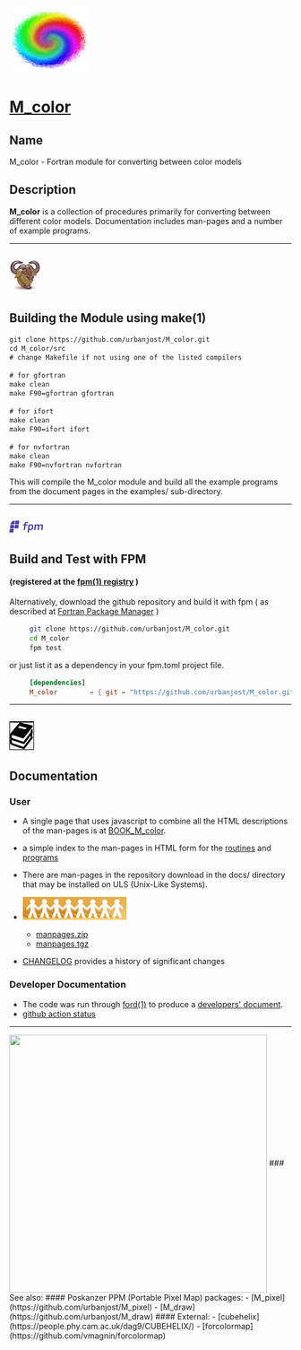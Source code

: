 [![](docs/images/swirl_small.gif)](https://urbanjost.github.io/M_color/fpm-ford/index.html)
# [M_color](https://urbanjost.github.io/M_color/man3.html)

## Name

M_color - Fortran module for converting between color models

## Description
**M_color** is a collection of procedures primarily for converting between different
color models. Documentation includes man-pages and a number of example programs.

---
![gmake](docs/images/gnu.gif)
---
## Building the Module using make(1)
    git clone https://github.com/urbanjost/M_color.git
    cd M_color/src
    # change Makefile if not using one of the listed compilers
     
    # for gfortran
    make clean
    make F90=gfortran gfortran
     
    # for ifort
    make clean
    make F90=ifort ifort

    # for nvfortran
    make clean
    make F90=nvfortran nvfortran

This will compile the M_color module and build all the example programs
from the document pages in the examples/ sub-directory.

---
![-](docs/images/fpm_logo.gif)
---
## Build and Test with FPM

#### (registered at the [fpm(1) registry](https://github.com/fortran-lang/fpm-registry) )

Alternatively, download the github repository and build it with 
fpm ( as described at [Fortran Package Manager](https://github.com/fortran-lang/fpm) )

```bash
     git clone https://github.com/urbanjost/M_color.git
     cd M_color
     fpm test
```
or just list it as a dependency in your fpm.toml project file.

```toml
     [dependencies]
     M_color        = { git = "https://github.com/urbanjost/M_color.git" }
```
---
![docs](docs/images/docs.gif)
---
## Documentation

### User
   - A single page that uses javascript to combine all the HTML
     descriptions of the man-pages is at 
     [BOOK_M_color](https://urbanjost.github.io/M_color/BOOK_M_color.html).

   - a simple index to the man-pages in HTML form for the
   [routines](https://urbanjost.github.io/M_color/man3.html) 
   and [programs](https://urbanjost.github.io/M_color/man1.html) 

   - There are man-pages in the repository download in the docs/ directory
     that may be installed on ULS (Unix-Like Systems).

   - ![man-pages](docs/images/manpages.gif)
      + [manpages.zip](https://urbanjost.github.io/M_color/manpages.zip)
      + [manpages.tgz](https://urbanjost.github.io/M_color/manpages.tgz)

   - [CHANGELOG](docs/CHANGELOG.md) provides a history of significant changes

### Developer Documentation

 - The code was run through [ford(1)](https://politicalphysicist.github.io/ford-fortran-documentation.html)
   to produce a [developers' document](https://urbanjost.github.io/M_color/fpm-ford/index.html).
 - [github action status](docs/STATUS.md)

---
<?
<a align="center" href="https://urbanjost.github.io/M_color/fpm-ford/index.html">
  <img align="center" width="460" height="460" src="https://urbanjost.github.io/M_color/images/hls.gif">
</a>
### See also:
#### Poskanzer PPM (Portable Pixel Map) packages:
 - [M_pixel](https://github.com/urbanjost/M_pixel)
 - [M_draw](https://github.com/urbanjost/M_draw)

#### External:
 - [cubehelix](https://people.phy.cam.ac.uk/dag9/CUBEHELIX/)
 - [forcolormap](https://github.com/vmagnin/forcolormap)
